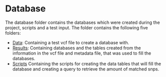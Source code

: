 # Database

The database folder contains the databases which were created during the project, scripts and a test input. The folder contains the following five folders: 

- [Data](data): Containing a test vcf file to create a database with. 
- [Results](results): Containing databases and the tables created from the information in the vcf file and metadata file, that was used to fill the databases.
- [Scripts](scripts) Containing the scripts for creating the data tables that will fill the database and creating a query to retrieve the amount of matched snps. 